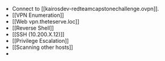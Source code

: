 

- Connect to [[kairosdev-redteamcapstonechallenge.ovpn]].
- [[VPN Enumeration]]
- [[Web vpn.theteserve.loc]]
- [[Reverse Shell]]
- [[SSH (10.200.X.12)]]
- [[Privilege Escalation]]
- [[Scanning other hosts]]
- 




